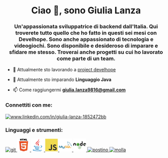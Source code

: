 <h1 align="center">Ciao 👋, sono Giulia Lanza</h1>
<h3 align="center">Un'appassionata sviluppatrice di backend dall'Italia. Qui troverete tutto quello che ho fatto in questi sei mesi con Develhope. Sono anche appassionato di tecnologia e videogiochi. Sono disponibile e desideroso di imparare e sfidare me stesso. Troverai anche progetti su cui ho lavorato come parte di un team.</h3>

- 🔭 Attualmente sto lavorando a [project develhope](https://github.com/develhope/Java22-Team2-Dealer)

- 🌱 Attualmente sto imparando **Linguaggio Java**

- 📫 Come raggiungermi **giulia.lanza9816@gmail.com**

<h3 align="left">Connettiti con me:</h3>
<p align="left">
<a href="https://www.linkedin.com/in/giulia-lanza-1852472bb" target="blank"><img align="center" src="https://raw.githubusercontent.com/rahuldkjain/github-profile-readme-generator/master/src/images/icons/Social/linked-in-alt.svg" alt="www.linkedin.com/in/giulia-lanza-1852472bb" height="30" width="40" /></a>
</p>

<h3 align="left">Linguaggi e strumenti:</h3>
<p align="left"> <a href="https://git-scm.com/" target="_blank" rel="noreferrer"> <img src="https://www.vectorlogo.zone/logos/git-scm/git-scm-icon.svg" alt="git" width="40" height="40"/> </a> <a href="https://www.w3.org/html/" target="_blank" rel="noreferrer"> <img src="https://raw.githubusercontent.com/devicons/devicon/master/icons/html5/html5-original-wordmark.svg" alt="html5" width="40" height="40"/> </a> <a href="https://www.java.com" target="_blank" rel="noreferrer"> <img src="https://raw.githubusercontent.com/devicons/devicon/master/icons/java/java-original.svg" alt="java" width="40" height="40"/> </a> <a href="https://developer.mozilla.org/en-US/docs/Web/JavaScript" target="_blank" rel="noreferrer"> <img src="https://raw.githubusercontent.com/devicons/devicon/master/icons/javascript/javascript-original.svg" alt="javascript" width="40" height="40"/> </a> <a href="https://www.mysql.com/" target="_blank" rel="noreferrer"> <img src="https://raw.githubusercontent.com/devicons/devicon/master/icons/mysql/mysql-original-wordmark.svg" alt="mysql" width="40" height="40"/> </a> <a href="https://nodejs.org" target="_blank" rel="noreferrer"> <img src="https://raw.githubusercontent.com/devicons/devicon/master/icons/nodejs/nodejs-original-wordmark.svg" alt="nodejs" width="40" height="40"/> </a> <a href="https://postman.com" target="_blank" rel="noreferrer"> <img src="https://www.vectorlogo.zone/logos/getpostman/getpostman-icon.svg" alt="postino" width="40" height="40"/> </a> <a href="https://spring.io/" target="_blank" rel="noreferrer"> <img src="https://www.vectorlogo.zone/logos/springio/springio-icon.svg" alt="molla" width="40" height="40"/> </a> </p>

